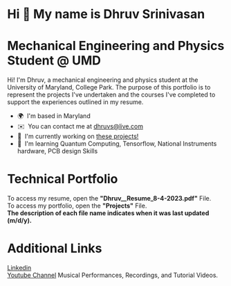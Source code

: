 Hi 👋 My name is Dhruv Srinivasan
=================================

# Mechanical Engineering and Physics Student @ UMD

Hi! I'm Dhruv, a mechanical engineering and physics student at the University of Maryland, College Park. The purpose of this portfolio is to represent the projects I've undertaken and the courses I've completed to support the experiences outlined in my resume.

*   🌍  I'm based in Maryland
*   ✉️  You can contact me at [dhruvs@live.com](mailto:dhruvs@live.com)
*   🚀  I'm currently working on [these projects!](https://github.com/dhruv-srinivasan/portfolio/blob/main/Projects.pdf)
*   🧠  I'm learning Quantum Computing, Tensorflow, National Instruments hardware, PCB design Skills<p align="left">
                    
# Technical Portfolio
To access my resume, open the <b>"Dhruv__Resume_8-4-2023.pdf"</b> File.
<br>
To access my portfolio, open the <b>"Projects"</b> File.
<br>
<b> The description of each file name indicates when it was last updated (m/d/y). </b>
# Additional Links
<a href="https://www.linkedin.com/in/dhruvsrinivasan/">Linkedin</a>
<br>
<a href="https://www.youtube.com/channel/UCiiELWg_R42HaXaLk8FlMOw">Youtube Channel</a> Musical Performances, Recordings, and Tutorial Videos.
